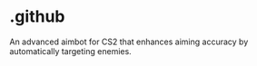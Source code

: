 # .github
An advanced aimbot for CS2 that enhances aiming accuracy by automatically targeting enemies.
